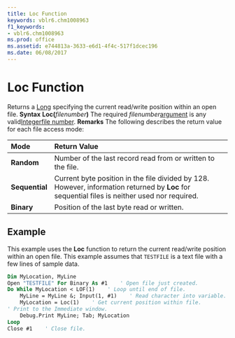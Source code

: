 ```yaml
---
title: Loc Function
keywords: vblr6.chm1008963
f1_keywords:
- vblr6.chm1008963
ms.prod: office
ms.assetid: e744813a-3633-e6d1-4f4c-517f1dcec196
ms.date: 06/08/2017
---
```



# Loc Function



Returns a [Long](../../Glossary/vbe-glossary.md) specifying the current read/write position within an open file.
 **Syntax**
 **Loc(**_filenumber_**)**
The required  _filenumber_[argument](../../Glossary/vbe-glossary.md) is any valid[Integer](../../Glossary/vbe-glossary.md)[file number](../../Glossary/vbe-glossary.md).
 **Remarks**
The following describes the return value for each file access mode:


|**Mode**|**Return Value**|
|:-----|:-----|
|**Random**|Number of the last record read from or written to the file.|
|**Sequential**|Current byte position in the file divided by 128. However, information returned by  **Loc** for sequential files is neither used nor required.|
|**Binary**|Position of the last byte read or written.|

## Example

This example uses the  **Loc** function to return the current read/write position within an open file. This example assumes that `TESTFILE` is a text file with a few lines of sample data.


```vb
Dim MyLocation, MyLine
Open "TESTFILE" For Binary As #1    ' Open file just created.
Do While MyLocation < LOF(1)    ' Loop until end of file.
    MyLine = MyLine &; Input(1, #1)    ' Read character into variable.
    MyLocation = Loc(1)    ' Get current position within file.
' Print to the Immediate window.
    Debug.Print MyLine; Tab; MyLocation
Loop
Close #1    ' Close file.

```


